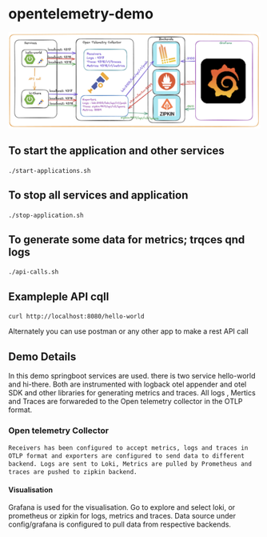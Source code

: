 # opentelemetry-demo

![screenshot](otel-demo.jpg)

## To start the application and other services 
`./start-applications.sh`


## To stop all services and application
`./stop-application.sh `

## To generate some data for metrics; trqces qnd logs
`./api-calls.sh`

## Exampleple API cqll
`curl http://localhost:8080/hello-world`

Alternately you can use postman or any other app to make a rest API call

## Demo Details
In this demo springboot services are used. there is two service hello-world and hi-there. Both are instrumented with logback otel appender and otel SDK and other libraries for generating metrics and traces. All logs , Mertics and Traces are forwareded to the Open telemetry collector in the OTLP format.

### Open telemetry Collector
    Receivers has been configured to accept metrics, logs and traces in OTLP format and exporters are configured to send data to different backend. Logs are sent to Loki, Metrics are pulled by Prometheus and traces are pushed to zipkin backend.

#### Visualisation
Grafana is used for the visualisation. Go to explore and select loki, or prometheus or zipkin for logs, metrics and traces. Data source under config/grafana is configured to pull data from respective backends.


